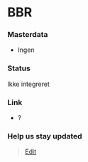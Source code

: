 # BBR

### Masterdata

- Ingen

### Status

Ikke integreret

### Link

- ?

### Help us stay updated

> [Edit](https://github.com/FMDatahub/Portal/blob/main/docs/Fagsystemer/BBR/index.md)
